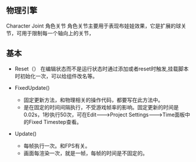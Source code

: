 
## 物理引擎
Character Joint 角色关节
角色关节主要用于表现布娃娃效果，它是扩展的球关节，可用于限制每一个轴向上的关节，


## 基本
- Reset（）
  在编辑状态而不是运行状态时通过添加或者reset时触发,挂载脚本时初始化一次，可以给组件改名等。
  
- FixedUpdate()
  - 固定更新方法，和物理相关的操作代码，都要写在此方法中。
  - 是在固定的时间间隔执行，不受游戏帧率的影响。固定更新的时间是0.02s，1秒执行50次，可在Edit--->Project Settings--->Time面板中的Fixed Timestep查看。

- Update()
   - 每帧执行一次。和FPS有关。
   - 画面每渲染一次，就是一帧，每帧的时间是不固定的。
